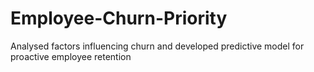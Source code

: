 # Employee-Churn-Priority
Analysed factors influencing churn and developed predictive model for proactive employee retention
